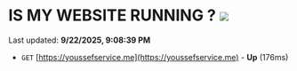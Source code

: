 # IS MY WEBSITE RUNNING ? [![](https://img.shields.io/static/v1?label=Sponsor&message=%E2%9D%A4&logo=GitHub&color=%23fe8e86)](https://github.com/sponsors/Youssef-Lehmam)

Last updated: **9/22/2025, 9:08:39 PM**

- `GET` [https://youssefservice.me](https://youssefservice.me) - **Up** (176ms)
